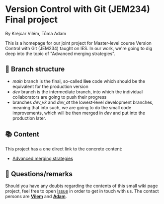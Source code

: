 # Version Control with Git (JEM234) Final project
By Krejcar Vilém, Tůma Adam

This is a homepage for our joint project for Master-level course Version Control with Git (JEM234) taught on IES. In our work, we're going to dig deep into the topic of "Advanced merging strategies".

## :evergreen_tree: Branch structure
* _main_ branch is the final, so-called __live__ code which should be the equivalent for the production version
* _dev_ branch is the intermediate branch, into which the individual collaborators are going to push their progress
* branches _dev_vk_ and _dev_at_ the lowest-level development branches, meaning that into such, we are going to do the small code improvements, which will be then merged in _dev_ and put into the production later.

## :books: Content
This project has a one direct link to the concrete content:
* [Advanced merging strategies](./ad_merge_strats.md)

## :raising_hand: Questions/remarks
Should you have any doubts regarding the contents of this small wiki page project, feel free to open [Issue](https://github.com/vilemkrejcar/Version-Control-with-Git-JEM234---Final-project/issues) in order to get in touch with us. The contact persons are __[Vilem](https://github.com/vilemkrejcar)__ and __[Adam](https://github.com/adamtuma)__.

